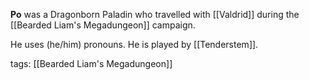 **Po** was a Dragonborn Paladin who travelled with [[Valdrid]] during the [[Bearded Liam's Megadungeon]] campaign.

He uses (he/him) pronouns. He is played by [[Tenderstem]].

tags: [[Bearded Liam's Megadungeon]]